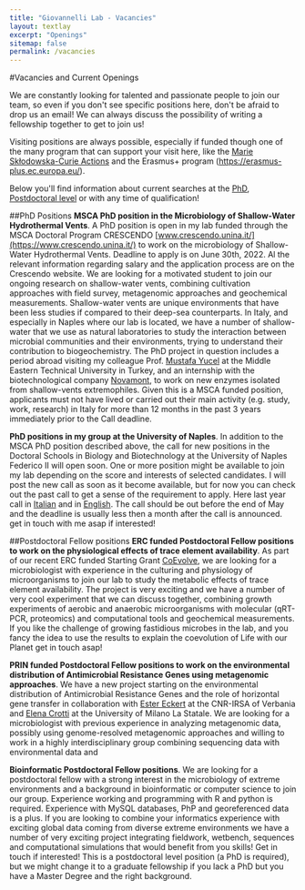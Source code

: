 ```yaml
---
title: "Giovannelli Lab - Vacancies"
layout: textlay
excerpt: "Openings"
sitemap: false
permalink: /vacancies
---
```

#Vacancies and Current Openings

We are constantly looking for talented and passionate people to join our team, so even if you don't see specific positions here, don't be afraid to drop us an email! We can always discuss the possibility of writing a fellowship together to get to join us!

Visiting positions are always possible, especially if funded though one of the many program that can support your visit here, like the [Marie Skłodowska-Curie Actions](https://marie-sklodowska-curie-actions.ec.europa.eu/) and the Erasmus+ program (https://erasmus-plus.ec.europa.eu/).

Below you'll find information about current searches at the [PhD](#phd-positions), [Postdoctoral level](#postdoctoral-fellow-positions) or with any time of qualification!

##PhD Positions
**MSCA PhD position in the Microbiology of Shallow-Water Hydrothermal Vents**. A PhD position is open in my lab funded through the MSCA Doctoral Program CRESCENDO [www.crescendo.unina.it/](https://www.crescendo.unina.it/) to work on the microbiology of Shallow-Water Hydrothermal Vents. Deadline to apply is on June 30th, 2022. Al the relevant information regarding salary and the application process are on the Crescendo website. We are looking for a motivated student to join our ongoing research on shallow-water vents, combining cultivation approaches with field survey, metagenomic approaches and geochemical measurements. Shallow-water vents are unique environments that have been less studies if compared to their deep-sea counterparts. In Italy, and especially in Naples where our lab is located, we have a number of shallow-water that we use as natural laboratories to study the interaction between microbial communities and their environments, trying to understand their contribution to biogeochemistry. The PhD project in question includes a period abroad visiting my colleague Prof. [Mustafa Yucel](https://ims.metu.edu.tr/people/yucel-mustafa-associate-prof-dr) at the Middle Eastern Technical University in Turkey, and an internship with the biotechnological company [Novamont](https://www.novamont.com/eng/), to work on new enzymes isolated from shallow-vents extremophiles. Given this is a MSCA funded position, applicants must not have lived or carried out their main activity (e.g. study, work, research) in Italy for more than 12 months in the past 3 years immediately prior to the Call deadline.

**PhD positions in my group at the University of Naples**. In addition to the MSCA PhD position described above, the call for new positions in the Doctoral Schools in Biology and Biotechnology at the University of Naples Federico II will open soon. One or more position might be available to join my lab depending on the score and interests of selected candidates. I will post the new call as soon as it become available, but for now you can check out the past call to get a sense of the requirement to apply. Here last year call in [Italian](http://www.unina.it/documents/11958/24993304/DOT-37_borse-INPS_2021-10-27_bando.pdf) and in [English](http://www.unina.it/documents/11958/25516556/PhD_37_CALL.pdf). The call should be out before the end of May and the deadline is usually less then a month after the call is announced. get in touch with me asap if interested!

##Postdoctoral Fellow positions
**ERC funded Postdoctoral Fellow positions to work on the physiological effects of trace element availability**. As part of our recent ERC funded Starting Grant [CoEvolve](www.coevolve.eu), we are looking for a microbiologist with experience in the culturing and physiology of microorganisms to join our lab to study the metabolic effects of trace element availability. The project is very exciting and we have a number of very cool experiment that we can discuss together, combining growth experiments of aerobic and anaerobic microorganisms with molecular (qRT-PCR, proteomics) and computational tools and geochemical measurements. If you like the challenge of growing fastidious microbes in the lab, and you fancy the idea to use the results to explain the coevolution of Life with our Planet get in touch asap!

**PRIN funded Postdoctoral Fellow positions to work on the environmental distribution of Antimicrobial Resistance Genes using metagenomic approaches**. We have a new project starting on the environmental distribution of Antimicrobial Resistance Genes and the role of horizontal gene transfer in collaboration with [Ester Eckert](http://www.vb.irsa.cnr.it/people/researcher/eckert) at the CNR-IRSA of Verbania and [Elena Crotti](https://expertise.unimi.it/get/person/elena-crotti) at the University of Milano La Statale. We are looking for a microbiologist with previous experience in analyzing metagenomic data, possibly using genome-resolved metagenomic approaches and willing to work in a highly interdisciplinary group combining sequencing data with environmental data and

**Bioinformatic Postdoctoral Fellow positions**. We are looking for a postdoctoral fellow with a strong interest in the microbiology of extreme environments and a background in bioinformatic or computer science to join our group. Experience working and programming with R and python is required. Experience with MySQL databases, PhP and georeferenced data is a plus. If you are looking to combine your informatics experience with exciting global data coming from diverse extreme environments we have a number of very exciting project integrating fieldwork, wetbench, sequences and computational simulations that would benefit from you skills! Get in touch if interested! This is a postdoctoral level position (a PhD is required), but we might change it to a graduate fellowship if you lack a PhD but you have a Master Degree and the right background.
